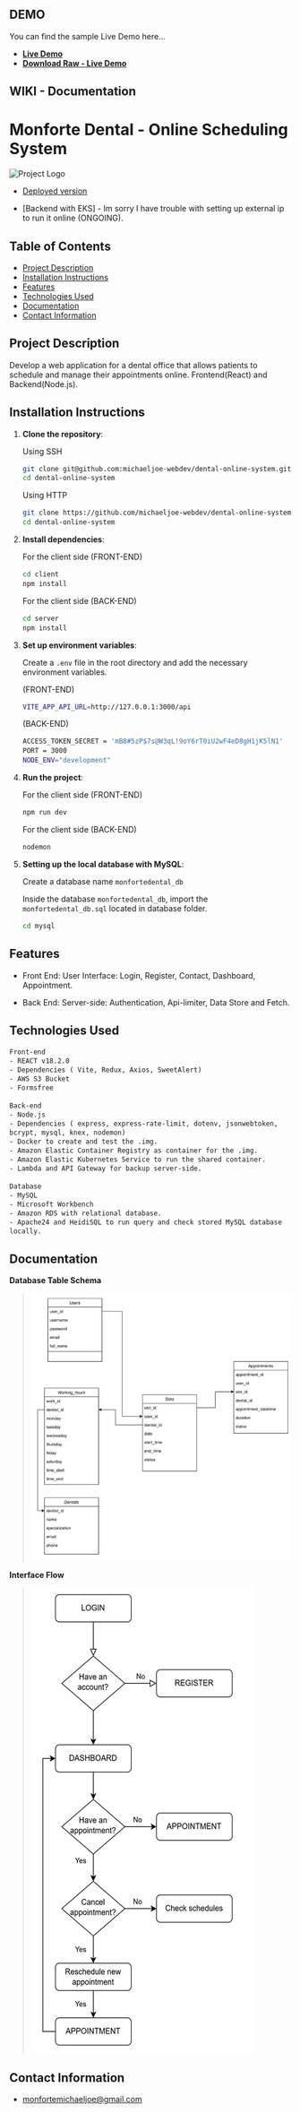 DEMO
-------------

You can find the sample Live Demo here...

- **[Live Demo](https://www.youtube.com/watch?v=FcSp03NlpPs)**
- **[Download Raw - Live Demo](https://monfortedental-client.s3.ap-southeast-1.amazonaws.com/livedemo/Live-Demo.mp4)**


WIKI - Documentation
-------------
# Monforte Dental - Online Scheduling System

![Project Logo](http://monfortedental-client.s3-website-ap-southeast-1.amazonaws.com/logo.png)

- [Deployed version](http://monfortedental-client.s3-website-ap-southeast-1.amazonaws.com/)

- [Backend with EKS] - Im sorry I have trouble with setting up external ip to run it online (ONGOING).

## Table of Contents

- [Project Description](#project-description)
- [Installation Instructions](#installation-instructions)
- [Features](#features)
- [Technologies Used](#technologies-used)
- [Documentation](#documentation)
- [Contact Information](#contact-information)

## Project Description

Develop a web application for a dental office that allows patients to schedule and manage their appointments online.
    Frontend(React) and Backend(Node.js).

## Installation Instructions

1. **Clone the repository**:

    Using SSH

    ```bash
    git clone git@github.com:michaeljoe-webdev/dental-online-system.git
    cd dental-online-system
    ```

    Using HTTP

    ```bash
    git clone https://github.com/michaeljoe-webdev/dental-online-system.git
    cd dental-online-system
    ```

2. **Install dependencies**:

    For the client side (FRONT-END)

    ```bash
    cd client
    npm install
    ```

    For the client side (BACK-END)

    ```bash
    cd server
    npm install
    ```


3. **Set up environment variables**:

    Create a `.env` file in the root directory and add the necessary environment variables.

    (FRONT-END)
    
    ```bash
    VITE_APP_API_URL=http://127.0.0.1:3000/api
    ```

    (BACK-END)

    ```bash
    ACCESS_TOKEN_SECRET = 'mB8#5zP$7s@W3qL!9oY6rT0iU2wF4eD8gH1jK5lN1'
    PORT = 3000
    NODE_ENV="development"
    ```

4. **Run the project**:
    
    For the client side (FRONT-END)

    ```bash
    npm run dev
    ```

    For the client side (BACK-END)
    ```bash
    nodemon
    ```
5. **Setting up the local database with MySQL**:

    Create a database name `monfortedental_db`
    
    Inside the database `monfortedental_db`, import the `monfortedental_db.sql` located in database folder.
    
    ```bash
    cd mysql
    ```

## Features
- Front End:
    User Interface: Login, Register, Contact, Dashboard, Appointment.

- Back End:
    Server-side: Authentication, Api-limiter, Data Store and Fetch.

## Technologies Used
    Front-end
    - REACT v18.2.0
    - Dependencies ( Vite, Redux, Axios, SweetAlert)
    - AWS S3 Bucket
    - Formsfree

    Back-end
    - Node.js
    - Dependencies ( express, express-rate-limit, dotenv, jsonwebtoken, bcrypt, mysql, knex, nodemon)
    - Docker to create and test the .img.
    - Amazon Elastic Container Registry as container for the .img.
    - Amazon Elastic Kubernetes Service to run the shared container.
    - Lambda and API Gateway for backup server-side.

    Database
    - MySQL
    - Microsoft Workbench
    - Amazon RDS with relational database.
    - Apache24 and HeidiSQL to run query and check stored MySQL database locally.


## Documentation

**Database Table Schema**

> ![Database Table Schema](https://raw.githubusercontent.com/michaeljoe-webdev/dental-online-system/main/wiki/Table_Schema.png)

**Interface Flow**

> ![Interface Flow](https://raw.githubusercontent.com/michaeljoe-webdev/dental-online-system/main/wiki/Interface_Flow.png)



## Contact Information
 - monfortemichaeljoe@gmail.com


